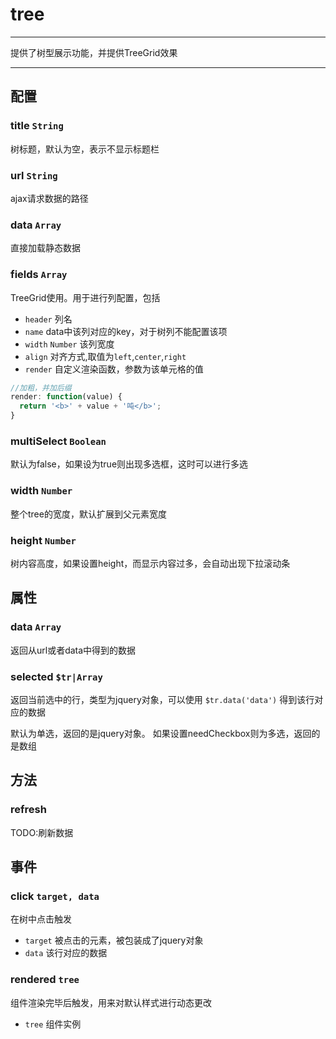 # tree

---

提供了树型展示功能，并提供TreeGrid效果

---


## 配置

### title `String`

树标题，默认为空，表示不显示标题栏

### url `String`

ajax请求数据的路径

### data `Array`

直接加载静态数据

### fields `Array`

TreeGrid使用。用于进行列配置，包括

* `header` 列名
* `name` data中该列对应的key，对于树列不能配置该项
* `width` `Number` 该列宽度
* `align` 对齐方式,取值为`left`,`center`,`right`
* `render` 自定义渲染函数，参数为该单元格的值

```js
//加粗，并加后缀
render: function(value) {
  return '<b>' + value + '吨</b>';
}
```

### multiSelect `Boolean`

默认为false，如果设为true则出现多选框，这时可以进行多选

### width `Number`

整个tree的宽度，默认扩展到父元素宽度

### height `Number`

树内容高度，如果设置height，而显示内容过多，会自动出现下拉滚动条

## 属性

### data `Array`

返回从url或者data中得到的数据

### selected `$tr|Array`

返回当前选中的行，类型为jquery对象，可以使用 `$tr.data('data')` 得到该行对应的数据

默认为单选，返回的是jquery对象。
如果设置needCheckbox则为多选，返回的是数组

## 方法

### refresh ` `

TODO:刷新数据

## 事件

### click `target, data`

在树中点击触发

* `target` 被点击的元素，被包装成了jquery对象
* `data` 该行对应的数据

### rendered `tree`

组件渲染完毕后触发，用来对默认样式进行动态更改

* `tree` 组件实例
